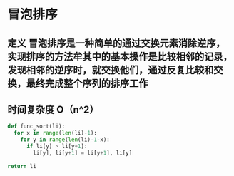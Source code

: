 # 冒泡排序
## 定义 冒泡排序是一种简单的通过交换元素消除逆序，实现排序的方法牟其中的基本操作是比较相邻的记录，发现相邻的逆序时，就交换他们，通过反复比较和交换，最终完成整个序列的排序工作 
## 时间复杂度 O（n^2） 

```python 
def func_sort(li): 
  for x in range(len(li)-1):
    for y in range(len(li)-1-x): 
      if li[y] > li[y+1]: 
        li[y], li[y+1] = li[y+1], li[y] 
        
return li 
```
